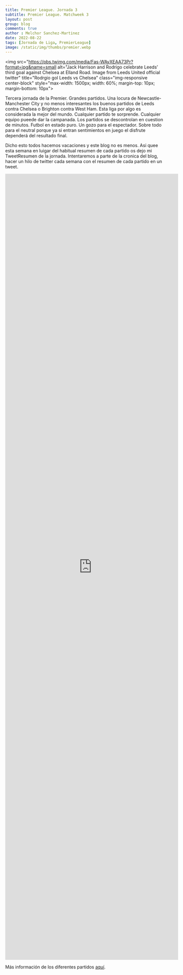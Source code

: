 ```yaml
---
title: Premier League. Jornada 3
subtitle: Premier League. Matchweek 3
layout: post
group: blog
comments: true
author : Melchor Sanchez-Martinez
date: 2022-08-22
tags: [Jornada de Liga, PremierLeague]
image: /static/img/thumbs/premier.webp
---
```

<img  src="https://pbs.twimg.com/media/Fas-WAyXEAA73Pr?format=jpg&name=small alt="Jack Harrison and Rodrigo celebrate Leeds’ third goal against Chelsea at Elland Road. Image from Leeds United official twitter" title="Rodrgio gol Leeds vs Chelsea" class="img-responsive center-block" style="max-width: 1500px; width: 60%; margin-top: 10px; margin-bottom: 10px">

<!-- excerpt-start -->

Tercera jornada de la Premier. Grandes partidos. Una locura de Newcastle-Manchester City y no menos interesantes los buenos partidos de Leeds contra Chelsea o Brighton contra West Ham. Esta liga por algo es considerada la mejor del mundo. Cualquier partido te sorprende. Cualquier equipo pueede dar la campanada. Los partidos se descontrolan en cuestion de minutos. Futbol en estado puro. Un gozo para el espectador. Sobre todo para el neutral porque ya si entran sentimientos en juego el disfrute dependerá del resultado final.

Dicho esto todos hacemos vacaciones y este blog no es menos. Asi quee esta semana en luigar del habitual resumen de cada partido os dejo mi TweetResumen de la jornada. Intentaremos a parte de la cronica del blog, hacer un hilo de twitter cada semana con el resumen de cada partido en un tweet.

<div style="text-align:center;"><iframe border=0 frameborder=0 height=2500 width=550 class="responsive-iframe center-block"
 src="https://twitframe.com/show?url=https://twitter.com/futbolresumen22/status/1560983325925429248"></iframe></div>

Más información de los diferentes partidos [aquí](https://www.google.com/search?rlz=1C1CHBD_esES802ES802&q=premier+resultados&spell=1&sa=X&ved=2ahUKEwi98q678bT5AhWshM4BHTZgA1sQBSgAegQIARA4&biw=1163&bih=626&dpr=1.65#sie=lg;/g/11pz7zbpnb;2;/m/02_tc;mt;fp;1;;).
